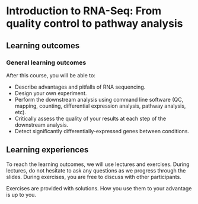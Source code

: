 # Introduction to RNA-Seq: From quality control to pathway analysis

## Learning outcomes

### General learning outcomes

After this course, you will be able to:


 * Describe advantages and pitfalls of RNA sequencing.
 * Design your own experiment.
 * Perform the downstream analysis using command line software 
 (QC, mapping, counting, differential expression analysis, pathway analysis, etc).
 * Critically assess the quality of your results at each step of the downstream analysis.
 * Detect significantly differentially-expressed genes between conditions.


## Learning experiences

To reach the learning outcomes, we will use lectures and exercises. 
During lectures, do not hesitate to ask any questions as we progress through the slides.
During exercises, you are free to discuss with other participants. 

Exercises are provided with solutions. How you use them to your advantage is up to you.

<!-- Suggestion: point out right here that the course has pre-requisites, 
and make a hyperlink to the precourse page.
This is bc I suspect some users only looked at the homepage... 
So this would make those requirements more visible. -->

<!-- Overall points Alex wants to talk about: 
1) content could be simplified 
2) slides could be simplified 
3) disconnect bw theory and practical sessions -->
